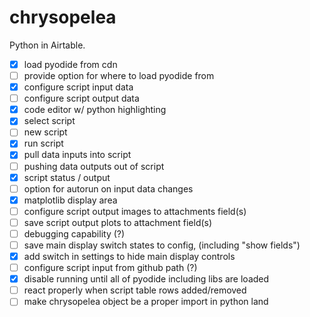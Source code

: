 # chrysopelea
Python in Airtable.

- [x] load pyodide from cdn
- [ ] provide option for where to load pyodide from
- [x] configure script input data
- [ ] configure script output data
- [x] code editor w/ python highlighting
- [x] select script
- [ ] new script
- [x] run script
- [x] pull data inputs into script
- [ ] pushing data outputs out of script
- [x] script status / output
- [ ] option for autorun on input data changes
- [x] matplotlib display area
- [ ] configure script output images to attachments field(s)
- [ ] save script output plots to attachment field(s)
- [ ] debugging capability (?)
- [ ] save main display switch states to config, (including "show fields")
- [x] add switch in settings to hide main display controls
- [ ] configure script input from github path (?)
- [x] disable running until all of pyodide including libs are loaded
- [ ] react properly when script table rows added/removed
- [ ] make chrysopelea object be a proper import in python land
